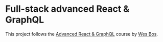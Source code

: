 
# Full-stack advanced React & GraphQL

This project follows the [Advanced React & GraphQL](https://AdvancedReact.com) course by [Wes Bos](https://WesBos.com/).

